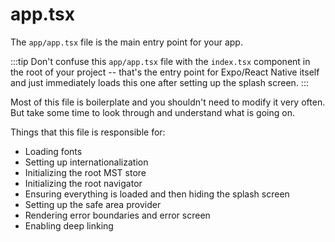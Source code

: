 # app.tsx

The `app/app.tsx` file is the main entry point for your app.

:::tip
Don't confuse this `app/app.tsx` file with the `index.tsx` component in the root of your project -- that's the entry point for Expo/React Native itself and just immediately loads this one after setting up the splash screen.
:::

Most of this file is boilerplate and you shouldn't need to modify it very often. But take some time to look through and understand what is going on.

Things that this file is responsible for:

- Loading fonts
- Setting up internationalization
- Initializing the root MST store
- Initializing the root navigator
- Ensuring everything is loaded and then hiding the splash screen
- Setting up the safe area provider
- Rendering error boundaries and error screen
- Enabling deep linking
